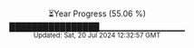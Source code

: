 <p align="center">
⏳Year Progress (55.06 %) <br>
████████████████▁▁▁▁▁▁▁▁▁▁▁▁▁▁ <br>
<sub>Updated: Sat, 20 Jul 2024 12:32:57 GMT</sub>
</p>

